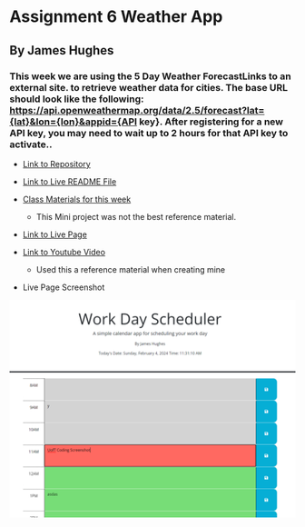 # Assignment 6 Weather App
## By James Hughes
### This week we are using the 5 Day Weather ForecastLinks to an external site. to retrieve weather data for cities. The base URL should look like the following: https://api.openweathermap.org/data/2.5/forecast?lat={lat}&lon={lon}&appid={API key}. After registering for a new API key, you may need to wait up to 2 hours for that API key to activate..
* [Link to Repository](https://github.com/Jameshughes2009/assignment-6)

* [Link to Live README File](https://jameshughes2009.github.io/assignment-6/)

* [Class Materials for this week](https://git.bootcampcontent.com/University-of-Toronto/UTOR-VIRT-FSF-PT-12-2023-U-LOLC/-/tree/main/06-Server-Side-APIs?ref_type=heads)
    * This Mini project was not the best reference material. 

* [Link to Live Page](https://jameshughes2009.github.io/assignment-6/v2/)

* [Link to Youtube Video](https://www.youtube.com/watch?v=74IOjtVvExY&t=830s)
    * Used this a reference material when creating mine

* Live Page Screenshot

![Screenshot](https://github.com/Jameshughes2009/assignment-5/blob/main/images/Screenshot%202024-02-04%20113115.png?raw=true)